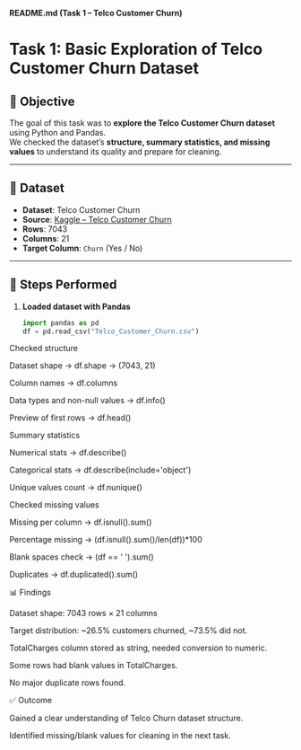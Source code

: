 **README.md (Task 1 – Telco Customer Churn)**
# Task 1: Basic Exploration of Telco Customer Churn Dataset

## 📌 Objective
The goal of this task was to **explore the Telco Customer Churn dataset** using Python and Pandas.  
We checked the dataset’s **structure, summary statistics, and missing values** to understand its quality and prepare for cleaning.

---

## 📂 Dataset
- **Dataset**: Telco Customer Churn  
- **Source**: [Kaggle – Telco Customer Churn](https://www.kaggle.com/datasets/blastchar/telco-customer-churn)  
- **Rows**: 7043  
- **Columns**: 21  
- **Target Column**: `Churn` (Yes / No)

---

## 🔎 Steps Performed
1. **Loaded dataset with Pandas**
   ```python
   import pandas as pd
   df = pd.read_csv("Telco_Customer_Churn.csv")


Checked structure

Dataset shape → df.shape → (7043, 21)

Column names → df.columns

Data types and non-null values → df.info()

Preview of first rows → df.head()

Summary statistics

Numerical stats → df.describe()

Categorical stats → df.describe(include='object')

Unique values count → df.nunique()

Checked missing values

Missing per column → df.isnull().sum()

Percentage missing → (df.isnull().sum()/len(df))*100

Blank spaces check → (df == ' ').sum()

Duplicates → df.duplicated().sum()

📊 Findings

Dataset shape: 7043 rows × 21 columns

Target distribution: ~26.5% customers churned, ~73.5% did not.

TotalCharges column stored as string, needed conversion to numeric.

Some rows had blank values in TotalCharges.

No major duplicate rows found.

✅ Outcome

Gained a clear understanding of Telco Churn dataset structure.

Identified missing/blank values for cleaning in the next task.

